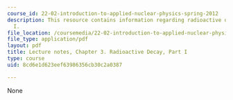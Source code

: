 ```yaml
---
course_id: 22-02-introduction-to-applied-nuclear-physics-spring-2012
description: This resource contains information regarding radioactive decay, part
  I.
file_location: /coursemedia/22-02-introduction-to-applied-nuclear-physics-spring-2012/8cd6e1d623eef63986356cb30c2a0387_MIT22_02S12_lec_ch3.pdf
file_type: application/pdf
layout: pdf
title: Lecture notes, Chapter 3. Radioactive Decay, Part I
type: course
uid: 8cd6e1d623eef63986356cb30c2a0387

---
```

None